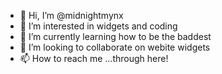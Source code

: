 - 👋 Hi, I’m @midnightmynx
- 👀 I’m interested in widgets and coding 
- 🌱 I’m currently learning how to be the baddest
- 💞️ I’m looking to collaborate on webite widgets
- 📫 How to reach me ...through here!

<!---
midnightmynx/midnightmynx is a ✨ special ✨ repository because its `README.md` (this file) appears on your GitHub profile.
You can click the Preview link to take a look at your changes.
--->
